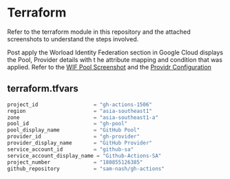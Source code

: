 # Terraform

Refer to the terraform module in this repository and the attached screenshots to understand the steps involved.

Post apply the Worload Identity Federation section in Google Cloud displays the Pool, Provider details with t he attribute mapping and condition that was applied. Refer to the [WIF Pool Screenshot](WIF_Pool_Provider.png) and the [Providr Configuration](Attribute-Mapping-Condition.png)

## terraform.tfvars

```terraform
project_id                  = "gh-actions-1506"
region                      = "asia-southeast1"
zone                        = "asia-southeast1-a"
pool_id                     = "gh-pool"
pool_display_name           = "GitHub Pool"
provider_id                 = "gh-provider"
provider_display_name       = "GitHub Provider"
service_account_id          = "github-sa"
service_account_display_name = "Github-Actions-SA"
project_number              = "180855126385"
github_repository           = "sam-nash/gh-actions"
```

